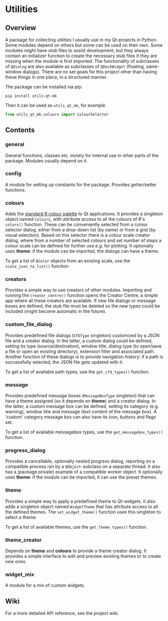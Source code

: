 # Utilities
## Overview

A package for collecting utilities I usually use in my Qt-projects in Python.
Some modules depend on others but some can be used on their own. Some modules
might have stub files to assist development, but they always contain an
initializer function to create the necessary stub files if they are missing
when the module is first imported. The functionality of subclasses of `QDialog`
are also available as subclasses of `QDockWidget` (floating, same-window
dialogs). There are no set goals for this project other than having these things
in one place, in a structured manner.

The package can be installed via pip:
```
pip install utils-qt-mk
```

Then it can be used as `utils_qt_mk`, for example
```python
from utils_qt_mk.colours import ColourSelector
```

## Contents
### general

General functions, classes etc. mostly for internal use in other parts of the
package. Modules usually depend on it.

### config

A module for setting up constants for the package. Provides getter/setter
functions.

### colours

Adds the [standard R colour palette](https://r-charts.com/colors/) to Qt applications. It provides a
singleton object named `Colours`, with attribute access to all the colours of
R's `colors()` function. These can be conveniently selected from a colour
selector dialog, either from a drop-down list (by name) or from a grid (by
visual selection). Based on this selector there is a colour scale creator
dialog, where from a number of selected colours and set number of steps a colour
scale can be defined for further use e.g. for plotting. It optionally uses
**theme**: if the module can be imported, the dialogs can have a theme.

To get a list of `QColor` objects from an existing scale, use the
`scale_json_to_list()` function.

### creators

Provides a simple way to use creators of other modules. Importing and running
the `creator_centre()` function opens the Creator Centre, a simple app where all
these creators are available. If new file dialogs or message boxes are defined,
the stub file must be deleted so the new types could be included (might become
automatic in the future).

### custom_file_dialog

Provides predefined file dialogs (`CFDType` singleton) customized by a JSON
file and a creator dialog. In the latter, a custom dialog could be defined,
setting its type (source/destination), window title, dialog type (to open/save a
file or open an existing directory), extension filter and associated path.
Another function of these dialogs is to provide navigation history: if a path is
successfully selected, the JSON file gets updated with it.

To get a list of available path types, use the `get_cfd_types()` function.

### message

Provides predefined message boxes (`MessageBoxType` singleton) that can have a
theme assigned (so it depends on **theme**) and a creator dialog. In the latter,
a custom message box can be defined, setting its category (e.g. warning),
window title and message (text content of the message box). A 'custom' category
message box can also have its icon, buttons and flags set.

To get a list of available messagebox types, use the `get_messagebox_types()`
function.

### progress_dialog

Provides a cancellable, optionally nested progress dialog, reporting on a
compatible process ran by a `QObject`-subclass on a separate thread. It also has
a (package private) example of a compatible worker object. It optionally uses
**theme**: if the module can be imported, it can use the preset themes.

### theme

Provides a simple way to apply a predefined theme to Qt-widgets. It also adds a
singleton object named `WidgetTheme` that has attribute access to all the
defined themes. The `set_widget_theme()` function uses this singleton to select
a theme.

To get a list of available themes, use the `get_theme_types()` function.

### theme_creator

Depends on **theme** and **colours** to provide a theme creator dialog. It
provides a simple interface to edit and preview existing themes or to create new
ones.


### widget_mix

A module for a mix of custom widgets.

## Wiki

For a more detailed API reference, see the project wiki.
